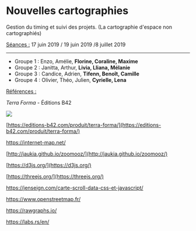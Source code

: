# Nouvelles cartographies

Gestion du timing et suivi des projets. (La cartographie d'espace non cartographiés)

<u>Séances :</u> 17 juin 2019 / 19 juin 2019 /8 juillet 2019

---

- Groupe 1 : Enzo, Amélie, **Florine, Coraline, Maxime**
- Groupe 2 : Janitta, Arthur, **Livia, Lliana, Mélanie**
- Groupe 3 : Candice, Adrien, **Tifenn, Benoît, Camille**
- Groupe 4 : Olivier, Théo, Julien, **Cyrielle, Lena**

<u>Références :</u>

*Terra Forma* - Éditions B42

![](https://editions-b42.com/site-b42/uploads/2019/03/B42-110-TerraForma-1-1024x683.jpg)

[https://editions-b42.com/produit/terra-forma/](https://editions-b42.com/produit/terra-forma/)

[<https://internet-map.net/>](https://internet-map.net/)

[http://jaukia.github.io/zoomooz/](http://jaukia.github.io/zoomooz/)

[https://d3js.org/](https://d3js.org/)

[https://threejs.org/](https://threejs.org/)

[<https://jenseign.com/carte-scroll-data-css-et-javascript/>](https://jenseign.com/carte-scroll-data-css-et-javascript/)

[<https://www.openstreetmap.fr/>](https://www.openstreetmap.fr/)

[<https://rawgraphs.io/>](https://rawgraphs.io/)

[<https://labs.rs/en/>](https://labs.rs/en/)